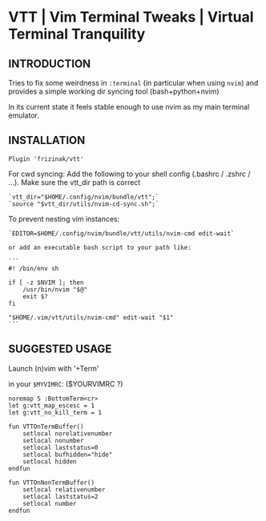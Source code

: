 # VTT | Vim Terminal Tweaks | Virtual Terminal Tranquility

## INTRODUCTION

Tries to fix some weirdness in `:terminal` (in particular when using `nvim`)
and provides a simple working dir syncing tool (bash+python+nvim)

In its current state it feels stable enough to use nvim as
my main terminal emulator.

## INSTALLATION

`Plugin 'frizinak/vtt'`

For cwd syncing:
    Add the following to your shell config (.bashrc / .zshrc / ...).
    Make sure the vtt_dir path is correct

    `vtt_dir="$HOME/.config/nvim/bundle/vtt";`
    `source "$vtt_dir/utils/nvim-cd-sync.sh";`

To prevent nesting vim instances:

    `EDITOR=$HOME/.config/nvim/bundle/vtt/utils/nvim-cmd edit-wait`

    or add an executable bash script to your path like:

    ```
    #! /bin/env sh

    if [ -z $NVIM ]; then
        /usr/bin/nvim "$@"
        exit $?
    fi

    "$HOME/.vim/vtt/utils/nvim-cmd" edit-wait "$1"
    ```

## SUGGESTED USAGE

Launch (n)vim with '+Term'

in your `$MYVIMRC`: ($YOURVIMRC ?)
```
noremap S :BottomTerm<cr>
let g:vtt_map_escesc = 1
let g:vtt_no_kill_term = 1

fun VTTOnTermBuffer()
    setlocal norelativenumber
    setlocal nonumber
    setlocal laststatus=0
    setlocal bufhidden="hide"
    setlocal hidden
endfun

fun VTTOnNonTermBuffer()
    setlocal relativenumber
    setlocal laststatus=2
    setlocal number
endfun
```

